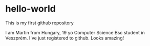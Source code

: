 # hello-world
This is my first github repository


I am Martin from Hungary, 19 yo Computer Science Bsc student in Veszprém. I've just registered to github. Looks amazing!

